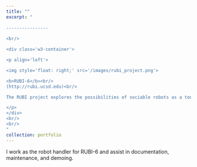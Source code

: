 ```yaml
---
title: ""
excerpt: "  
  
----------------
  
<br/>

<div class='w3-container'>

<p align='left'>

<img style='float: right;' src='/images/rubi_project.png'>

<b>RUBI-6</b><br/>
(http://rubi.ucsd.edu)<br/>

The RUBI project explores the possibilities of sociable robots as a tool for education and enrichment for toddlers in early childhood education environments.

</p>
</div>
<br/>
<br/>
"
collection: portfolio
---
```


I work as the robot handler for RUBI-6 and assist in documentation, maintenance, and demoing.
